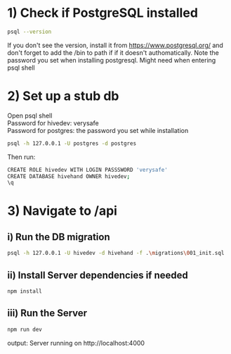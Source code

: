 # 1) Check if PostgreSQL installed

```bash
psql --version
```
If you don't see the version, install it from https://www.postgresql.org/ and don't forget to add the /bin to path
if if it doesn't authomatically.
Note the password you set when installing postgresql. Might need when entering psql shell

# 2) Set up a stub db
Open psql shell  
Password for hivedev: verysafe  
Password for postgres: the password you set while installation  

```bash
psql -h 127.0.0.1 -U postgres -d postgres
```
Then run:
```bash
CREATE ROLE hivedev WITH LOGIN PASSSWORD 'verysafe'
CREATE DATABASE hivehand OWNER hivedev;
\q
```
# 3) Navigate to /api

## i) Run the DB migration
```bash
psql -h 127.0.0.1 -U hivedev -d hivehand -f .\migrations\001_init.sql
```

## ii) Install Server dependencies if needed
```bash
npm install
```

## iii) Run the Server
```bash
npm run dev
```
output: Server running on http://localhost:4000


